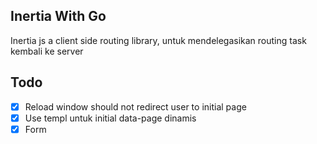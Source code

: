 ## Inertia With Go

Inertia js a client side routing library, untuk mendelegasikan routing task kembali ke server

## Todo

- [x] Reload window should not redirect user to initial page
- [x] Use templ untuk initial data-page dinamis
- [x] Form
